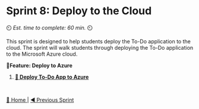 # Sprint 8: Deploy to the Cloud
⏲️ _Est. time to complete: 60 min._ ⏲️

This sprint is designed to help students deploy the To-Do application to the cloud.  The sprint will walk students through deploying the To-Do application to the Microsoft Azure cloud.

**📕Feature: Deploy to Azure**
1. [**📖 Deploy To-Do App to Azure**](/Track_1_ToDo_App/Sprint-08%20-%20Deploy%20to%20the%20Cloud/Feature%201%20-%20Deploy%20to%20Azure.md/User%20Story%201%20-%20Deploy%20to%20Azure.md)
<br/>

[🔼 Home ](/Track_1_ToDo_App/README.md) | [◀ Previous Sprint](/Public%20Repo%20Content/Sprint-07%20-%20Advanced%20Styling%20Your%20Web%20App/README.md) 